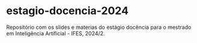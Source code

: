 # estagio-docencia-2024
Repositório com os slides e materias do estágio docência para o mestrado em Inteligência Artificial - IFES, 2024/2. 
